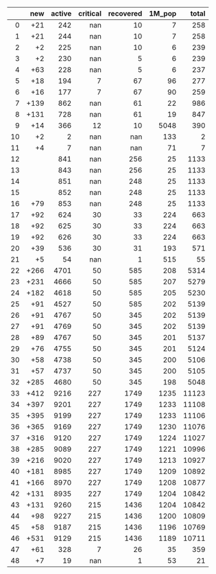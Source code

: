 |    |   new |   active |   critical |   recovered |   1M_pop |   total |
|---:|------:|---------:|-----------:|------------:|---------:|--------:|
|  0 |   +21 |      242 |        nan |          10 |        7 |     258 |
|  1 |   +21 |      244 |        nan |          10 |        7 |     258 |
|  2 |    +2 |      225 |        nan |          10 |        6 |     239 |
|  3 |    +2 |      230 |        nan |           5 |        6 |     239 |
|  4 |   +63 |      228 |        nan |           5 |        6 |     237 |
|  5 |   +18 |      194 |          7 |          67 |       96 |     277 |
|  6 |   +16 |      177 |          7 |          67 |       90 |     259 |
|  7 |  +139 |      862 |        nan |          61 |       22 |     986 |
|  8 |  +131 |      728 |        nan |          61 |       19 |     847 |
|  9 |   +14 |      366 |         12 |          10 |     5048 |     390 |
| 10 |    +2 |        2 |        nan |         nan |      133 |       2 |
| 11 |    +4 |        7 |        nan |         nan |       71 |       7 |
| 12 |       |      841 |        nan |         256 |       25 |    1133 |
| 13 |       |      843 |        nan |         256 |       25 |    1133 |
| 14 |       |      851 |        nan |         248 |       25 |    1133 |
| 15 |       |      852 |        nan |         248 |       25 |    1133 |
| 16 |   +79 |      853 |        nan |         248 |       25 |    1133 |
| 17 |   +92 |      624 |         30 |          33 |      224 |     663 |
| 18 |   +92 |      625 |         30 |          33 |      224 |     663 |
| 19 |   +92 |      626 |         30 |          33 |      224 |     663 |
| 20 |   +39 |      536 |         30 |          31 |      193 |     571 |
| 21 |    +5 |       54 |        nan |           1 |      515 |      55 |
| 22 |  +266 |     4701 |         50 |         585 |      208 |    5314 |
| 23 |  +231 |     4666 |         50 |         585 |      207 |    5279 |
| 24 |  +182 |     4618 |         50 |         585 |      205 |    5230 |
| 25 |   +91 |     4527 |         50 |         585 |      202 |    5139 |
| 26 |   +91 |     4767 |         50 |         345 |      202 |    5139 |
| 27 |   +91 |     4769 |         50 |         345 |      202 |    5139 |
| 28 |   +89 |     4767 |         50 |         345 |      201 |    5137 |
| 29 |   +76 |     4755 |         50 |         345 |      201 |    5124 |
| 30 |   +58 |     4738 |         50 |         345 |      200 |    5106 |
| 31 |   +57 |     4737 |         50 |         345 |      200 |    5105 |
| 32 |  +285 |     4680 |         50 |         345 |      198 |    5048 |
| 33 |  +412 |     9216 |        227 |        1749 |     1235 |   11123 |
| 34 |  +397 |     9201 |        227 |        1749 |     1233 |   11108 |
| 35 |  +395 |     9199 |        227 |        1749 |     1233 |   11106 |
| 36 |  +365 |     9169 |        227 |        1749 |     1230 |   11076 |
| 37 |  +316 |     9120 |        227 |        1749 |     1224 |   11027 |
| 38 |  +285 |     9089 |        227 |        1749 |     1221 |   10996 |
| 39 |  +216 |     9020 |        227 |        1749 |     1213 |   10927 |
| 40 |  +181 |     8985 |        227 |        1749 |     1209 |   10892 |
| 41 |  +166 |     8970 |        227 |        1749 |     1208 |   10877 |
| 42 |  +131 |     8935 |        227 |        1749 |     1204 |   10842 |
| 43 |  +131 |     9260 |        215 |        1436 |     1204 |   10842 |
| 44 |   +98 |     9227 |        215 |        1436 |     1200 |   10809 |
| 45 |   +58 |     9187 |        215 |        1436 |     1196 |   10769 |
| 46 |  +531 |     9129 |        215 |        1436 |     1189 |   10711 |
| 47 |   +61 |      328 |          7 |          26 |       35 |     359 |
| 48 |    +7 |       19 |        nan |           1 |       53 |      21 |
